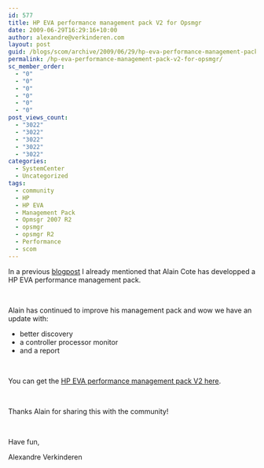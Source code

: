 ```yaml
---
id: 577
title: HP EVA performance management pack V2 for Opsmgr
date: 2009-06-29T16:29:16+10:00
author: alexandre@verkinderen.com
layout: post
guid: /blogs/scom/archive/2009/06/29/hp-eva-performance-management-pack-v2-for-opsmgr.aspx
permalink: /hp-eva-performance-management-pack-v2-for-opsmgr/
sc_member_order:
  - "0"
  - "0"
  - "0"
  - "0"
  - "0"
  - "0"
post_views_count:
  - "3022"
  - "3022"
  - "3022"
  - "3022"
  - "3022"
categories:
  - SystemCenter
  - Uncategorized
tags:
  - community
  - HP
  - HP EVA
  - Management Pack
  - Opmsgr 2007 R2
  - opsmgr
  - opsmgr R2
  - Performance
  - scom
---
```

In a previous <a href="http://scug.be/blogs/scom/archive/2009/06/17/hp-eva-management-pack.aspx" target="_blank">blogpost</a> I already mentioned that Alain Cote has developped a HP EVA performance management pack. 

&#160;

Alain has continued to improve his management pack and wow we have an update with:

  * better discovery
  * a controller processor monitor 
  * and a report

&#160;

You can get the <a href="http://scug.be/media/p/1112.aspx" target="_blank">HP EVA performance management pack V2 here</a>.

&#160;

Thanks Alain for sharing this with the community!

&#160;

Have fun,

Alexandre Verkinderen